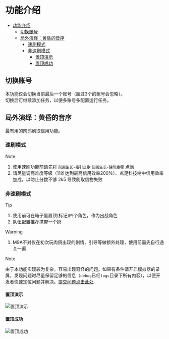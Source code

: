 # 功能介绍

- [功能介绍](#功能介绍)
  - [切换账号](#切换账号)
  - [局外演绎：黄昏的音序](#局外演绎黄昏的音序)
    - [速刷模式](#速刷模式)
    - [非速刷模式](#非速刷模式)
      - [置顶演示](#置顶演示)
      - [置顶成功](#置顶成功)

## 切换账号

本功能仅会切换当前最后一个账号（超过3个的账号会忽略）。  
切换后可继续添加任务，以便多账号多配置运行任务。

## 局外演绎：黄昏的音序

最有用的肉鸽刷取信用功能。

### 速刷模式

> [!NOTE]
>
> 1. 使用速刷功能前请先将 `刻画生长-指引之歌` `刻画生长-建筑章程` 点满
> 2. 请尽量调高难度等级（11难达到最高信用效率200%）、点足科技树中信用效率加成，以防止分数不够 2k5 导致刷取信物失败

### 非速刷模式

> [!TIP]
>
> 1. 使用前可在箱子里置顶(标记)四个角色，作为出战角色
> 2. 队伍配置推荐携带一个奶

> [!WARNING]
>
> 1. M9A不对仅在初次玩肉鸽出现的剧情、引导等做额外处理，使用前需先自行通关一遍

> [!NOTE]
> 由于本功能实现较为复杂，容易出现奇怪的问题。如果有条件请开启模拟器的录屏，发现问题时尽量保留足够的信息（`debug`已经`logs`目录下所有内容），以便开发者快速定位问题并解决。[提交问题点击此处](https://github.com/MaaXYZ/M9A/issues/new/choose)

#### 置顶演示

![置顶演示](https://github.com/user-attachments/assets/ff9d66d8-9540-447a-9eac-315caec00fe9)

#### 置顶成功

![置顶成功](https://github.com/user-attachments/assets/d88fea79-df1b-4651-9d6d-386a40bf3b55)
